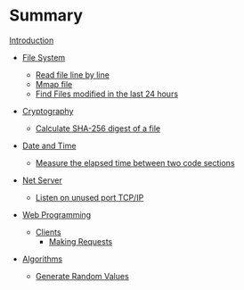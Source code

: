 # Summary

[Introduction](./intro.md)

- [File System]()
  - [Read file line by line](./01-01-read-file-line-by-line.md)
  - [Mmap file](./01-02-mmap-file.md)
  - [Find Files modified in the last 24 hours](./01-03-file-modified-24h-ago.md)

- [Cryptography]()
  - [Calculate SHA-256 digest of a file](./02-01-sha-digest.md)

- [Date and Time]()
  - [Measure the elapsed time between two code sections](./03-01-elapsed-time.md)

- [Net Server]()
  - [Listen on unused port TCP/IP](./04-01-listen-unused.md)

- [Web Programming]()
  - [Clients]()
    - [Making Requests](./05-01-get.md)

- [Algorithms]()
  - [Generate Random Values](./06-01-rand.md)
